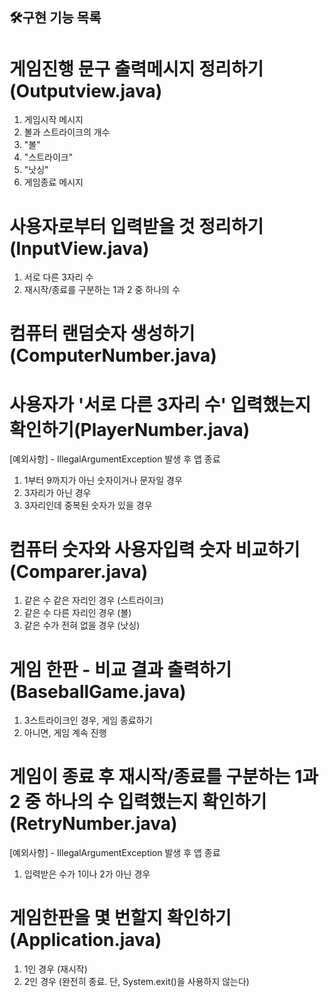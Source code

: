 ## 🛠구현 기능 목록

# 게임진행 문구 출력메시지 정리하기(Outputview.java)
1. 게임시작 메시지
2. 볼과 스트라이크의 개수
3. "볼"
4. "스트라이크"
5. "낫싱"
6. 게임종료 메시지

# 사용자로부터 입력받을 것 정리하기(InputView.java)
1. 서로 다른 3자리 수
2. 재시작/종료를 구분하는 1과 2 중 하나의 수

# 컴퓨터 랜덤숫자 생성하기(ComputerNumber.java)

# 사용자가 '서로 다른 3자리 수' 입력했는지 확인하기(PlayerNumber.java)
[예외사항] - IllegalArgumentException 발생 후 앱 종료
1. 1부터 9까지가 아닌 숫자이거나 문자일 경우
2. 3자리가 아닌 경우
3. 3자리인데 중복된 숫자가 있을 경우

# 컴퓨터 숫자와 사용자입력 숫자 비교하기(Comparer.java)
1. 같은 수 같은 자리인 경우 (스트라이크)
2. 같은 수 다른 자리인 경우 (볼)
3. 같은 수가 전혀 없을 경우 (낫싱)

# 게임 한판 - 비교 결과 출력하기(BaseballGame.java)
1. 3스트라이크인 경우, 게임 종료하기
2. 아니면, 게임 계속 진행

# 게임이 종료 후 재시작/종료를 구분하는 1과 2 중 하나의 수 입력했는지 확인하기(RetryNumber.java)
[예외사항] - IllegalArgumentException 발생 후 앱 종료
1. 입력받은 수가 1이나 2가 아닌 경우

# 게임한판을 몇 번할지 확인하기(Application.java)
1. 1인 경우 (재시작)
2. 2인 경우 (완전히 종료. 단, System.exit()을 사용하지 않는다)

